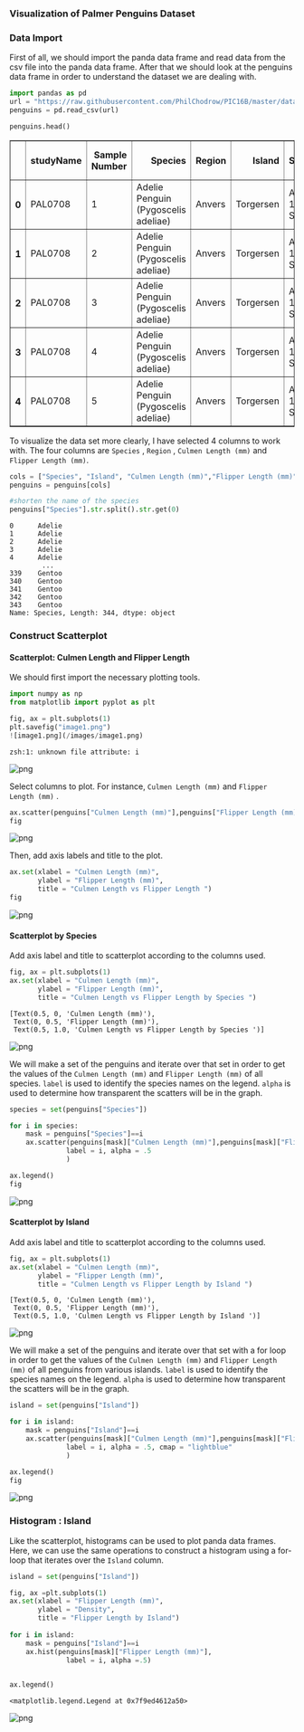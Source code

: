 ### Visualization of Palmer Penguins Dataset

### Data Import

First of all, we should import the panda data frame and read data from the csv file into the panda data frame.
After that we should look at the penguins data frame in order to understand the dataset we are dealing with.


```python
import pandas as pd
url = "https://raw.githubusercontent.com/PhilChodrow/PIC16B/master/datasets/palmer_penguins.csv"
penguins = pd.read_csv(url)
```


```python
penguins.head()
```




<div>
<style scoped>
    .dataframe tbody tr th:only-of-type {
        vertical-align: middle;
    }

    .dataframe tbody tr th {
        vertical-align: top;
    }

    .dataframe thead th {
        text-align: right;
    }
</style>
<table border="1" class="dataframe">
  <thead>
    <tr style="text-align: right;">
      <th></th>
      <th>studyName</th>
      <th>Sample Number</th>
      <th>Species</th>
      <th>Region</th>
      <th>Island</th>
      <th>Stage</th>
      <th>Individual ID</th>
      <th>Clutch Completion</th>
      <th>Date Egg</th>
      <th>Culmen Length (mm)</th>
      <th>Culmen Depth (mm)</th>
      <th>Flipper Length (mm)</th>
      <th>Body Mass (g)</th>
      <th>Sex</th>
      <th>Delta 15 N (o/oo)</th>
      <th>Delta 13 C (o/oo)</th>
      <th>Comments</th>
    </tr>
  </thead>
  <tbody>
    <tr>
      <th>0</th>
      <td>PAL0708</td>
      <td>1</td>
      <td>Adelie Penguin (Pygoscelis adeliae)</td>
      <td>Anvers</td>
      <td>Torgersen</td>
      <td>Adult, 1 Egg Stage</td>
      <td>N1A1</td>
      <td>Yes</td>
      <td>11/11/07</td>
      <td>39.1</td>
      <td>18.7</td>
      <td>181.0</td>
      <td>3750.0</td>
      <td>MALE</td>
      <td>NaN</td>
      <td>NaN</td>
      <td>Not enough blood for isotopes.</td>
    </tr>
    <tr>
      <th>1</th>
      <td>PAL0708</td>
      <td>2</td>
      <td>Adelie Penguin (Pygoscelis adeliae)</td>
      <td>Anvers</td>
      <td>Torgersen</td>
      <td>Adult, 1 Egg Stage</td>
      <td>N1A2</td>
      <td>Yes</td>
      <td>11/11/07</td>
      <td>39.5</td>
      <td>17.4</td>
      <td>186.0</td>
      <td>3800.0</td>
      <td>FEMALE</td>
      <td>8.94956</td>
      <td>-24.69454</td>
      <td>NaN</td>
    </tr>
    <tr>
      <th>2</th>
      <td>PAL0708</td>
      <td>3</td>
      <td>Adelie Penguin (Pygoscelis adeliae)</td>
      <td>Anvers</td>
      <td>Torgersen</td>
      <td>Adult, 1 Egg Stage</td>
      <td>N2A1</td>
      <td>Yes</td>
      <td>11/16/07</td>
      <td>40.3</td>
      <td>18.0</td>
      <td>195.0</td>
      <td>3250.0</td>
      <td>FEMALE</td>
      <td>8.36821</td>
      <td>-25.33302</td>
      <td>NaN</td>
    </tr>
    <tr>
      <th>3</th>
      <td>PAL0708</td>
      <td>4</td>
      <td>Adelie Penguin (Pygoscelis adeliae)</td>
      <td>Anvers</td>
      <td>Torgersen</td>
      <td>Adult, 1 Egg Stage</td>
      <td>N2A2</td>
      <td>Yes</td>
      <td>11/16/07</td>
      <td>NaN</td>
      <td>NaN</td>
      <td>NaN</td>
      <td>NaN</td>
      <td>NaN</td>
      <td>NaN</td>
      <td>NaN</td>
      <td>Adult not sampled.</td>
    </tr>
    <tr>
      <th>4</th>
      <td>PAL0708</td>
      <td>5</td>
      <td>Adelie Penguin (Pygoscelis adeliae)</td>
      <td>Anvers</td>
      <td>Torgersen</td>
      <td>Adult, 1 Egg Stage</td>
      <td>N3A1</td>
      <td>Yes</td>
      <td>11/16/07</td>
      <td>36.7</td>
      <td>19.3</td>
      <td>193.0</td>
      <td>3450.0</td>
      <td>FEMALE</td>
      <td>8.76651</td>
      <td>-25.32426</td>
      <td>NaN</td>
    </tr>
  </tbody>
</table>
</div>



To visualize the data set more clearly, I have selected 4 columns to work with. The four columns are `Species` , `Region` , `Culmen Length (mm)` and `Flipper Length (mm)`. 


```python
cols = ["Species", "Island", "Culmen Length (mm)","Flipper Length (mm)"]
penguins = penguins[cols]
```


```python
#shorten the name of the species
penguins["Species"].str.split().str.get(0)
```




    0      Adelie
    1      Adelie
    2      Adelie
    3      Adelie
    4      Adelie
            ...  
    339    Gentoo
    340    Gentoo
    341    Gentoo
    342    Gentoo
    343    Gentoo
    Name: Species, Length: 344, dtype: object



### Construct Scatterplot

#### Scatterplot: Culmen Length and Flipper Length

We should first import the necessary plotting tools. 


```python
import numpy as np
from matplotlib import pyplot as plt
```


```python
fig, ax = plt.subplots(1)
plt.savefig("image1.png")
![image1.png](/images/image1.png)
```

    zsh:1: unknown file attribute: i



    
![png](output_11_1.png)
    


Select columns to plot. For instance, `Culmen Length (mm)` and `Flipper Length (mm)` .


```python
ax.scatter(penguins["Culmen Length (mm)"],penguins["Flipper Length (mm)"])
fig
```




    
![png](output_13_0.png)
    



Then, add axis labels and title to the plot. 


```python
ax.set(xlabel = "Culmen Length (mm)",
       ylabel = "Flipper Length (mm)",
       title = "Culmen Length vs Flipper Length ")
fig
```




    
![png](output_15_0.png)
    



#### Scatterplot by Species

Add axis label and title to scatterplot according to the columns used.


```python
fig, ax = plt.subplots(1)
ax.set(xlabel = "Culmen Length (mm)",
       ylabel = "Flipper Length (mm)",
       title = "Culmen Length vs Flipper Length by Species ")
```




    [Text(0.5, 0, 'Culmen Length (mm)'),
     Text(0, 0.5, 'Flipper Length (mm)'),
     Text(0.5, 1.0, 'Culmen Length vs Flipper Length by Species ')]




    
![png](output_18_1.png)
    


We will make a set of the penguins and iterate over that set in order to get the values of the `Culmen Length (mm)` and `Flipper Length (mm)` of all species. `label` is used to identify the species names on the legend. `alpha` is used to determine how transparent the scatters will be in the graph. 


```python
species = set(penguins["Species"])

for i in species:
    mask = penguins["Species"]==i
    ax.scatter(penguins[mask]["Culmen Length (mm)"],penguins[mask]["Flipper Length (mm)"],
              label = i, alpha = .5
              )
```


```python
ax.legend()
fig
```




    
![png](output_21_0.png)
    



#### Scatterplot by Island

Add axis label and title to scatterplot according to the columns used.


```python
fig, ax = plt.subplots(1)
ax.set(xlabel = "Culmen Length (mm)",
       ylabel = "Flipper Length (mm)",
       title = "Culmen Length vs Flipper Length by Island ")
```




    [Text(0.5, 0, 'Culmen Length (mm)'),
     Text(0, 0.5, 'Flipper Length (mm)'),
     Text(0.5, 1.0, 'Culmen Length vs Flipper Length by Island ')]




    
![png](output_24_1.png)
    


We will make a set of the penguins and iterate over that set with a for loop in order to get the values of the `Culmen Length (mm)` and `Flipper Length (mm)` of all penguins from various islands. `label` is used to identify the species names on the legend. `alpha` is used to determine how transparent the scatters will be in the graph.


```python
island = set(penguins["Island"])

for i in island:
    mask = penguins["Island"]==i
    ax.scatter(penguins[mask]["Culmen Length (mm)"],penguins[mask]["Flipper Length (mm)"],
              label = i, alpha = .5, cmap = "lightblue"
              )
```


```python
ax.legend()
fig
```




    
![png](output_27_0.png)
    



### Histogram : Island

Like the scatterplot, histograms can be used to plot panda data frames. Here, we can use the same operations to construct a histogram using a for-loop that iterates over the `Island` column.


```python
island = set(penguins["Island"])

fig, ax =plt.subplots(1)
ax.set(xlabel = "Flipper Length (mm)",
       ylabel = "Density",
       title = "Flipper Length by Island")
       
for i in island:
    mask = penguins["Island"]==i
    ax.hist(penguins[mask]["Flipper Length (mm)"],
              label = i, alpha =.5)
        

ax.legend()
```




    <matplotlib.legend.Legend at 0x7f9ed4612a50>




    
![png](output_30_1.png)
    

